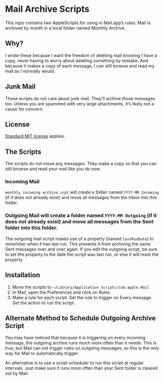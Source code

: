 # Mail Archive Scripts

This repo contains two AppleScripts for using in Mail.app’s rules. Mail is archived by month in a local folder named Monthly Archive.

## Why?

I wrote these because I want the freedom of deleting mail knowing I have a copy, never having to worry about deleting something by mistake. And because it makes a copy of each message, I can still browse and read my mail as I normally would.

## Junk Mail

These scripts do not care about junk mail. They’ll archive those messages too. Unless you are spammed with very large attachments, it’s likely not a cause for concern.

## License 

[Standard MIT license](LICENSE) applies.

## The Scripts

The scripts do not move any messages. They make a copy so that you can still browse and read your mail like you do now.

### Incoming Mail

`monthly incoming archive.scpt` will create a folder named `YYYY-MM Incoming` (if it does not already exist) and move all messages from the Inbox into this folder.

### Outgoing Mail will create a folder named `YYYY-MM Outgoing` (if it does not already exist) and move all messages from the Sent folder into this folder.

The outgoing mail script makes use of a property (named `lastRunDate`) to remember when it has last run. This prevents it from archiving the same Sent messages over and over again. If you edit the outgoing script, be sure to set the property to the date the script was last run, or else it will reset the property

## Installation

1. Move the scripts to `~/Library/Application Scripts/com.apple.Mail`
1. In Mail, open the Preferences and click on Rules
1. Make a rule for each script. Set the rule to trigger on Every message. Set the action to run the script.

## Alternate Method to Schedule Outgoing Archive Script

You may have noticed that because it is triggering on every incoming message, the outgoing archive runs much more often than it needs. This is true, but Mail can not trigger rules on outgoing messages, so this is the only way for Mail to automatically trigger.

An alternative is to use a script scheduler to run this script at regular intervals. Just make sure it runs more often than your Sent folder is cleared out by Mail.